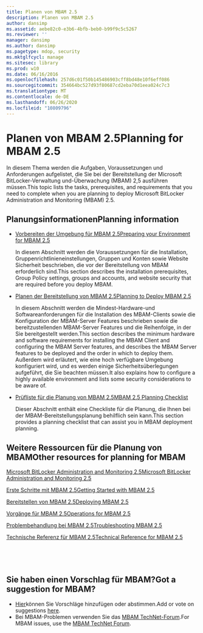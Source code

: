 ```yaml
---
title: Planen von MBAM 2.5
description: Planen von MBAM 2.5
author: dansimp
ms.assetid: aebe82c0-e3b6-4bfb-beb0-b99f9c5c5267
ms.reviewer: ''
manager: dansimp
ms.author: dansimp
ms.pagetype: mdop, security
ms.mktglfcycl: manage
ms.sitesec: library
ms.prod: w10
ms.date: 06/16/2016
ms.openlocfilehash: 257d6c01f50b145486903cff8bd48e10f6eff086
ms.sourcegitcommit: 354664bc527d93f80687cd2eba70d1eea024c7c3
ms.translationtype: MT
ms.contentlocale: de-DE
ms.lasthandoff: 06/26/2020
ms.locfileid: "10809796"
---
```

# <span data-ttu-id="8ba9a-103">Planen von MBAM 2.5</span><span class="sxs-lookup"><span data-stu-id="8ba9a-103">Planning for MBAM 2.5</span></span>


<span data-ttu-id="8ba9a-104">In diesem Thema werden die Aufgaben, Voraussetzungen und Anforderungen aufgelistet, die Sie bei der Bereitstellung der Microsoft BitLocker-Verwaltung und-Überwachung (MBAM) 2,5 ausführen müssen.</span><span class="sxs-lookup"><span data-stu-id="8ba9a-104">This topic lists the tasks, prerequisites, and requirements that you need to complete when you are planning to deploy Microsoft BitLocker Administration and Monitoring (MBAM) 2.5.</span></span>

## <span data-ttu-id="8ba9a-105">Planungsinformationen</span><span class="sxs-lookup"><span data-stu-id="8ba9a-105">Planning information</span></span>


-   [<span data-ttu-id="8ba9a-106">Vorbereiten der Umgebung für MBAM 2.5</span><span class="sxs-lookup"><span data-stu-id="8ba9a-106">Preparing your Environment for MBAM 2.5</span></span>](preparing-your-environment-for-mbam-25.md)

    <span data-ttu-id="8ba9a-107">In diesem Abschnitt werden die Voraussetzungen für die Installation, Gruppenrichtlinieneinstellungen, Gruppen und Konten sowie Website Sicherheit beschrieben, die vor der Bereitstellung von MBAM erforderlich sind.</span><span class="sxs-lookup"><span data-stu-id="8ba9a-107">This section describes the installation prerequisites, Group Policy settings, groups and accounts, and website security that are required before you deploy MBAM.</span></span>

-   [<span data-ttu-id="8ba9a-108">Planen der Bereitstellung von MBAM 2.5</span><span class="sxs-lookup"><span data-stu-id="8ba9a-108">Planning to Deploy MBAM 2.5</span></span>](planning-to-deploy-mbam-25.md)

    <span data-ttu-id="8ba9a-109">In diesem Abschnitt werden die Mindest-Hardware-und Softwareanforderungen für die Installation des MBAM-Clients sowie die Konfiguration der MBAM-Server Features beschrieben sowie die bereitzustellenden MBAM-Server Features und die Reihenfolge, in der Sie bereitgestellt werden.</span><span class="sxs-lookup"><span data-stu-id="8ba9a-109">This section describes the minimum hardware and software requirements for installing the MBAM Client and configuring the MBAM Server features, and describes the MBAM Server features to be deployed and the order in which to deploy them.</span></span> <span data-ttu-id="8ba9a-110">Außerdem wird erläutert, wie eine hoch verfügbare Umgebung konfiguriert wird, und es werden einige Sicherheitsüberlegungen aufgeführt, die Sie beachten müssen.</span><span class="sxs-lookup"><span data-stu-id="8ba9a-110">It also explains how to configure a highly available environment and lists some security considerations to be aware of.</span></span>

-   [<span data-ttu-id="8ba9a-111">Prüfliste für die Planung von MBAM 2.5</span><span class="sxs-lookup"><span data-stu-id="8ba9a-111">MBAM 2.5 Planning Checklist</span></span>](mbam-25-planning-checklist.md)

    <span data-ttu-id="8ba9a-112">Dieser Abschnitt enthält eine Checkliste für die Planung, die Ihnen bei der MBAM-Bereitstellungsplanung behilflich sein kann.</span><span class="sxs-lookup"><span data-stu-id="8ba9a-112">This section provides a planning checklist that can assist you in MBAM deployment planning.</span></span>

## <a href="" id="other-resources-for-planning-for-mbam-"></a><span data-ttu-id="8ba9a-113">Weitere Ressourcen für die Planung von MBAM</span><span class="sxs-lookup"><span data-stu-id="8ba9a-113">Other resources for planning for MBAM</span></span>


[<span data-ttu-id="8ba9a-114">Microsoft BitLocker Administration and Monitoring 2.5</span><span class="sxs-lookup"><span data-stu-id="8ba9a-114">Microsoft BitLocker Administration and Monitoring 2.5</span></span>](index.md)

[<span data-ttu-id="8ba9a-115">Erste Schritte mit MBAM 2.5</span><span class="sxs-lookup"><span data-stu-id="8ba9a-115">Getting Started with MBAM 2.5</span></span>](getting-started-with-mbam-25.md)

[<span data-ttu-id="8ba9a-116">Bereitstellen von MBAM 2.5</span><span class="sxs-lookup"><span data-stu-id="8ba9a-116">Deploying MBAM 2.5</span></span>](deploying-mbam-25.md)

[<span data-ttu-id="8ba9a-117">Vorgänge für MBAM 2.5</span><span class="sxs-lookup"><span data-stu-id="8ba9a-117">Operations for MBAM 2.5</span></span>](operations-for-mbam-25.md)

[<span data-ttu-id="8ba9a-118">Problembehandlung bei MBAM 2.5</span><span class="sxs-lookup"><span data-stu-id="8ba9a-118">Troubleshooting MBAM 2.5</span></span>](troubleshooting-mbam-25.md)

[<span data-ttu-id="8ba9a-119">Technische Referenz für MBAM 2.5</span><span class="sxs-lookup"><span data-stu-id="8ba9a-119">Technical Reference for MBAM 2.5</span></span>](technical-reference-for-mbam-25.md)



 

 
## <span data-ttu-id="8ba9a-120">Sie haben einen Vorschlag für MBAM?</span><span class="sxs-lookup"><span data-stu-id="8ba9a-120">Got a suggestion for MBAM?</span></span>
- <span data-ttu-id="8ba9a-121">[Hier](http://mbam.uservoice.com/forums/268571-microsoft-bitlocker-administration-and-monitoring)können Sie Vorschläge hinzufügen oder abstimmen.</span><span class="sxs-lookup"><span data-stu-id="8ba9a-121">Add or vote on suggestions [here](http://mbam.uservoice.com/forums/268571-microsoft-bitlocker-administration-and-monitoring).</span></span> 
- <span data-ttu-id="8ba9a-122">Bei MBAM-Problemen verwenden Sie das [MBAM TechNet-Forum](https://social.technet.microsoft.com/Forums/home?forum=mdopmbam).</span><span class="sxs-lookup"><span data-stu-id="8ba9a-122">For MBAM issues, use the [MBAM TechNet Forum](https://social.technet.microsoft.com/Forums/home?forum=mdopmbam).</span></span>




